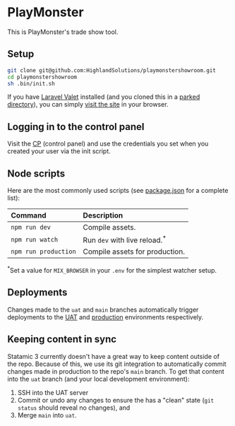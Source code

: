 # PlayMonster
This is PlayMonster's trade show tool.


## Setup
```sh
git clone git@github.com:HighlandSolutions/playmonstershowroom.git
cd playmonstershowroom
sh .bin/init.sh
```

If you have [Laravel Valet][laravel-valet] installed (and you cloned this in a [parked directory][laravel-valet-park]), you can simply [visit the site][site-url] in your browser.


## Logging in to the control panel
Visit the [CP][cp-url] (control panel) and use the credentials you set when you created your user via the init script.


## Node scripts
Here are the most commonly used scripts (see [package.json](./package.json) for a complete list):

| Command              | Description                             |
|:-------------------- |:--------------------------------------- |
| `npm run dev`        | Compile assets.                         |
| `npm run watch`      | Run `dev` with live reload.<sup>*</sup> |
| `npm run production` | Compile assets for production.          |

<sup>*</sup>Set a value for `MIX_BROWSER` in your `.env` for the simplest watcher setup.


## Deployments
Changes made to the `uat` and `main` branches automatically trigger deployments to the [UAT][site-url-uat] and [production][site-url] environments respectively.


## Keeping content in sync
Statamic 3 currently doesn't have a great way to keep content outside of the repo. Because of this, we use its git integration to automatically commit changes made in production to the repo's `main` branch. To get that content into the `uat` branch (and your local development environment):

1. SSH into the UAT server
2. Commit or undo any changes to ensure the has a "clean" state (`git status` should reveal no changes), and
3. Merge `main` into `uat`.




[cp-url]: http://playmonstershowroom.test/cp
[laravel-valet]: https://laravel.com/docs/master/valet
[laravel-valet-park]: https://laravel.com/docs/master/valet#the-park-command
[site-url]: https://playmonstershowroom.test
[site-url-uat]: https://uat.playmonstershowroom.test
